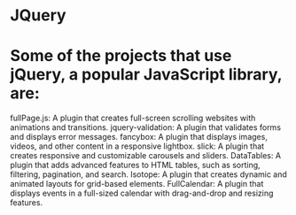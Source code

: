 # JQuery
# Some of the projects that use jQuery, a popular JavaScript library, are:

fullPage.js: A plugin that creates full-screen scrolling websites with animations and transitions.
jquery-validation: A plugin that validates forms and displays error messages.
fancybox: A plugin that displays images, videos, and other content in a responsive lightbox.
slick: A plugin that creates responsive and customizable carousels and sliders.
DataTables: A plugin that adds advanced features to HTML tables, such as sorting, filtering, pagination, and search.
Isotope: A plugin that creates dynamic and animated layouts for grid-based elements.
FullCalendar: A plugin that displays events in a full-sized calendar with drag-and-drop and resizing features.

